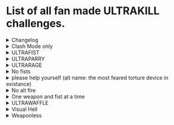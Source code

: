 # List of all fan made ULTRAKILL challenges.
<details>
  <summary>Changelog</summary>
**NOTE (for the americans): The changelog uses DD/MM/YYYY, not MM/DD/YYYY.**
  5. 7. 2023
  * Added the Changelog (lol)
  * Added Completed/Uncompleted status thing
  * Added Weaponless challenge
</details>
<details>
<summary>Clash Mode only</summary>
Clash Mode is an unlockable cheat that can be enabled in the cheats menu.
In order to unlock the Clash Mode cheat, you have to break all boxes in 4-S.
The challenge is really simple. You have to go to Sandbox and press O and leave.
Then you go to 0-1 and play only clash mode from there to 6-2.

Status: **COMPLETED**
</details>
<details>
<summary>ULTRAFIST</summary>
Basically you only can use the fists. You can't pickup any weapons, only the revolver which is
neccesarry to start the game. After you get a weapon you have to uneqiup it once you have the chance to do that.
You can use every hand, theres no limitation to that.

Status: **COMPLETED**
</details>
<details>
<summary>ULTRAPARRY</summary>
You can only defeat enemies by parrying their attacks. This is harder than the ULTRAFIST
challenge because you can only damage enemies when theyre going to attack you, and good timing
is neccesarry.

Status: **COMPLETED**
</details>
<details>
<summary>ULTRARAGE</summary>
Credit: crab02#8552
P-rank every level on violent on new save on the first try without getting damaged,
if you lose the challenge you have to delete the save file and try again.

Status: **UNKNOWN** (probably uncompleted)
</details>
<details>
<summary>No fists</summary>
Pretty simple. You can't use any fists.
The whiplash is allowed but only for picking up items.

Status: **UNCOMPLETED**
</details>
<details>
<summary>please help yourself (alt name: the most feared torture device in existance)</summary>
No, the name is not a joke. This challenge is the ULTRARAGE challenge but MUCH, MUCH WORSE.
Basically you have to P-rank every level the first time you play it, while also not getting damaged,
collecting all the secrets, and doing the challenges. You can replay a level when it has a challenge similar
to the 0-3 challenge or 4-1 challenge. If you fail, you have to delete the save file and start all over again.
Also, you have to play with PSX graphics, (you can edit it however you want, the default settings are good enough)
AND on violent difficulty. (once ukmd releases you have to play with that)
PLEASE, FOR THE LOVE OF GOD, DO NOT TRY THIS. This is probably worse than dying IRL. (unless you wanna go insane)

Status: **UNCOMPLETED FOR MAYBE FOREVER**
</details>
<details>
<summary>No alt fire</summary>
It's exactly what you think it is. You aren't allowed to use alt fire.
I recommend just binding alt fire to an obscure key (like ¨) so you wont use it accidentally.
You can just not bind it and try playing without touching it accidentally if you wanna go insane.
By the way, if you accidentally alt fire you just have to restart the level, no need to delete the save file.
You can play it that way if you're insane.

Status: **UNCOMPLETED**
</details>
<details>
<summary>One weapon and fist at a time</summary>
Basically, you can only use one weapon and fist at a time.
Every mission you switch weapons and fists. Whiplash counts too.

Status: **UNCOMPLETED**
</details>
<details>
<summary>ULTRAWAFFLE</summary>
(Mod credit: @Waff1e_ on YT) Very simple. You can only play with weapons and fists from
the mod Waffle's Weapons. Heres a guide on how to install the mod: https://www.youtube.com/watch?v=rhMKhFNtiNA

Status: **UNCOMPLETED**
</details>
<details>
<summary>Visual Hell</summary>
You have to set your screenshake setting up to JUICE, select the lowest resolution, select 36P (ABSURD) in the downscaling dropdown,
set dithering to 500%, texture warping to 200%, vertex warping to MODERN ART, enable custom
color pallette and select the "Pink and" color pallette, and finally, set color compression to INDIE ART GAME.
This will make the game basically unplayable. If you're an insane degenerate and this is too easy for you, you can
always mix this with a different challenge. The worst challenge you can add to this is please help yourself.

Status: **UNCOMPLETED**
</details>
<details>
<summary>Weaponless</summary>
Basically, no weapons OR fists. Guess you can only use the ground slam now.

Status: **UNCOMPLETED**
</details>
